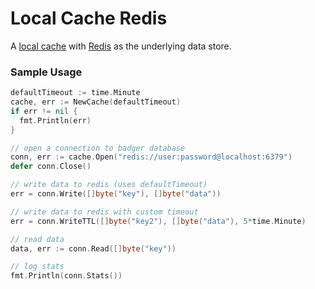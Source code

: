 # Local Cache Redis

A [local cache](https://github.com/panoplymedia/local-cache) with [Redis](https://redis.io/) as the underlying data store.

### Sample Usage

```go
defaultTimeout := time.Minute
cache, err := NewCache(defaultTimeout)
if err != nil {
  fmt.Println(err)
}

// open a connection to badger database
conn, err := cache.Open("redis://user:password@localhost:6379")
defer conn.Close()

// write data to redis (uses defaultTimeout)
err = conn.Write([]byte("key"), []byte("data"))

// write data to redis with custom timeout
err = conn.WriteTTL([]byte("key2"), []byte("data"), 5*time.Minute)

// read data
data, err := conn.Read([]byte("key"))

// log stats
fmt.Println(conn.Stats())
```
